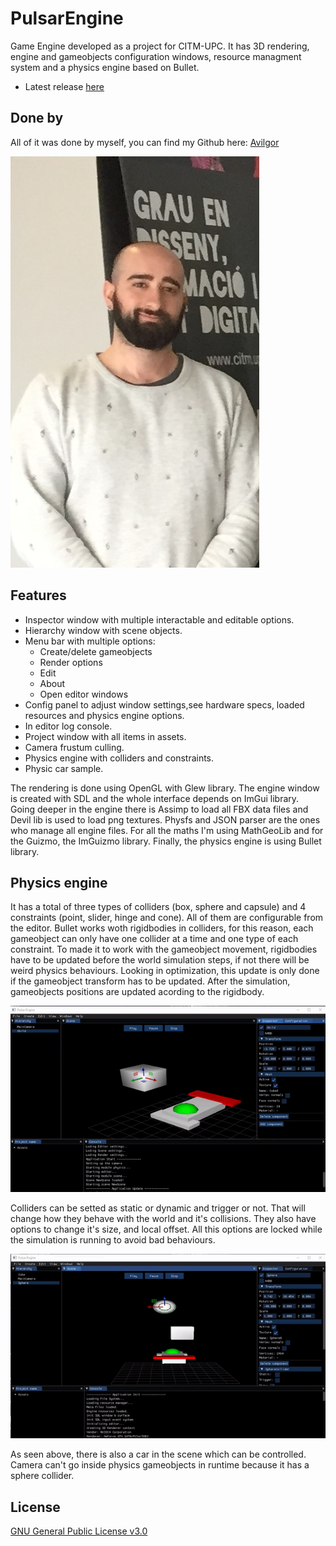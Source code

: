 # PulsarEngine
Game Engine developed as a project for CITM-UPC. It has 3D rendering, engine and gameobjects configuration windows, 
resource managment system and a physics engine based on Bullet. 

* Latest release [here](https://github.com/Avilgor/PulsarEngine/releases)

## Done by

All of it was done by myself, you can find my Github here: [Avilgor](https://github.com/Avilgor)

![foto](https://github.com/Avilgor/PulsarEngine/blob/master/docs/Foto.jpg)

## Features

* Inspector window with multiple interactable and editable options.
* Hierarchy window with scene objects.
* Menu bar with multiple options:
  * Create/delete gameobjects 
  * Render options
  * Edit
  * About 
  * Open editor windows
* Config panel to adjust window settings,see hardware specs, loaded resources and physics engine options.
* In editor log console.
* Project window with all items in assets.
* Camera frustum culling.
* Physics engine with colliders and constraints.
* Physic car sample.

The rendering is done using OpenGL with Glew library. The engine window is created with SDL and the whole interface depends on ImGui library. Going deeper in the engine there is
Assimp to load all FBX data files and Devil lib is used to load png textures. Physfs and JSON parser are the ones who manage all engine files. For all the maths I'm using MathGeoLib and for the Guizmo, the ImGuizmo library. Finally, the physics engine is using Bullet library.



## Physics engine
It has a total of three types of colliders (box, sphere and capsule) and 4 constraints (point, slider, hinge and cone). 
All of them are configurable from the editor. Bullet works woth rigidbodies in colliders, for this reason, each gameobject can only have one collider at a time and one type of each constraint. To made it to work with the gameobject movement, rigidbodies have to be updated before the world simulation steps, 
if not there will be weird physics behaviours. Looking in optimization, this update is only done if the gameobject transform has to be updated. After the simulation,
gameobjects positions are updated acording to the rigidbody.

![gif1](https://github.com/Avilgor/PulsarEngine/blob/master/docs/PhysicsEditor.gif)

Colliders can be setted as static or dynamic and trigger or not. That will change how they behave with the world and it's collisions. They also have options to change it's size, and local offset. All this options are locked while the simulation is running to avoid bad behaviours.

![gif2](https://github.com/Avilgor/PulsarEngine/blob/master/docs/PhysicsWorking.gif)

As seen above, there is also a car in the scene which can be controlled. Camera can't go inside physics gameobjects in runtime because it has a sphere collider.


## License

[GNU General Public License v3.0](https://github.com/Avilgor/PulsarEngine/blob/master/LICENSE)
